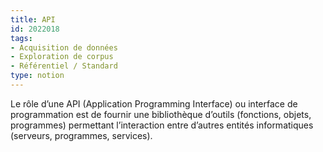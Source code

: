 ```yaml
---
title: API
id: 2022018
tags:
- Acquisition de données
- Exploration de corpus
- Référentiel / Standard
type: notion
---
```


Le rôle d’une API (Application Programming Interface) ou interface de programmation est de fournir une bibliothèque d’outils (fonctions, objets, programmes) permettant l’interaction entre d’autres entités informatiques (serveurs, programmes, services). 

